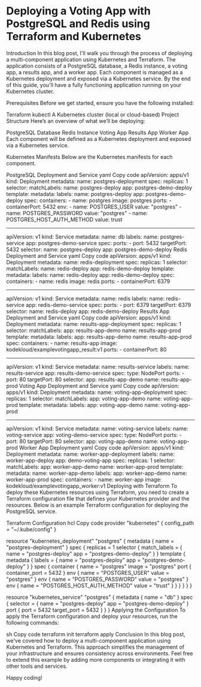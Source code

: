 # Deploying a Voting App with PostgreSQL and Redis using Terraform and Kubernetes
Introduction
In this blog post, I'll walk you through the process of deploying a multi-component application using Kubernetes and Terraform. The application consists of a PostgreSQL database, a Redis instance, a voting app, a results app, and a worker app. Each component is managed as a Kubernetes deployment and exposed via a Kubernetes service. By the end of this guide, you'll have a fully functioning application running on your Kubernetes cluster.

Prerequisites
Before we get started, ensure you have the following installed:

Terraform
kubectl
A Kubernetes cluster (local or cloud-based)
Project Structure
Here’s an overview of what we’ll be deploying:

PostgreSQL Database
Redis Instance
Voting App
Results App
Worker App
Each component will be defined as a Kubernetes deployment and exposed via a Kubernetes service.

Kubernetes Manifests
Below are the Kubernetes manifests for each component.

PostgreSQL Deployment and Service
yaml
Copy code
apiVersion: apps/v1
kind: Deployment
metadata:
  name: postgres-deployment
spec:
  replicas: 1
  selector:
    matchLabels:
      name: postgres-deploy
      app: postgres-demo-deploy
  template:
    metadata:
      labels:
        name: postgres-deploy
        app: postgres-demo-deploy
    spec:
      containers:
      - name: postgres
        image: postgres
        ports:
        - containerPort: 5432
        env:
          - name: POSTGRES_USER
            value: "postgres"
          - name: POSTGRES_PASSWORD
            value: "postgres"
          - name: POSTGRES_HOST_AUTH_METHOD
            value: trust

---
apiVersion: v1
kind: Service
metadata:
  name: db
  labels:
    name: postgres-service
    app: postgres-demo-service
spec:
  ports:
    - port: 5432
      targetPort: 5432
  selector:
    name: postgres-deploy
    app: postgres-demo-deploy
Redis Deployment and Service
yaml
Copy code
apiVersion: apps/v1
kind: Deployment
metadata:
  name: redis-deployment
spec:
  replicas: 1
  selector:
    matchLabels:
      name: redis-deploy
      app: redis-demo-deploy
  template:
    metadata:
      labels:
        name: redis-deploy
        app: redis-demo-deploy
    spec:
      containers:
      - name: redis
        image: redis
        ports:
        - containerPort: 6379

---
apiVersion: v1
kind: Service
metadata:
  name: redis
  labels:
    name: redis-service
    app: redis-demo-service
spec:
  ports:
    - port: 6379
      targetPort: 6379
  selector:
    name: redis-deploy
    app: redis-demo-deploy
Results App Deployment and Service
yaml
Copy code
apiVersion: apps/v1
kind: Deployment
metadata:
  name: results-app-deployment
spec:
  replicas: 1
  selector:
    matchLabels:
      app: results-app-demo
      name: results-app-prod
  template:
    metadata:
      labels:
        app: results-app-demo
        name: results-app-prod
    spec:
      containers:
      - name: results-app
        image: kodekloud/examplevotingapp_result:v1
        ports:
        - containerPort: 80

---
apiVersion: v1
kind: Service
metadata:
  name: results-service
  labels:
    name: results-service
    app: results-demo-service
spec:
  type: NodePort
  ports:
    - port: 80
      targetPort: 80
  selector:
    app: results-app-demo
    name: results-app-prod
Voting App Deployment and Service
yaml
Copy code
apiVersion: apps/v1
kind: Deployment
metadata:
  name: voting-app-deployment
spec:
  replicas: 1
  selector:
    matchLabels:
      app: voting-app-demo
      name: voting-app-prod
  template:
    metadata:
      labels:
        app: voting-app-demo
        name: voting-app-prod

---
apiVersion: v1
kind: Service
metadata:
  name: voting-service
  labels:
    name: voting-service
    app: voting-demo-service
spec:
  type: NodePort
  ports:
    - port: 80
      targetPort: 80
  selector:
    app: voting-app-demo
    name: voting-app-prod
Worker App Deployment
yaml
Copy code
apiVersion: apps/v1
kind: Deployment
metadata:
  name: worker-app-deployment
  labels:
    name: worker-app-deploy
    app: demo-voting-app
spec:
  replicas: 1
  selector:
    matchLabels:
      app: worker-app-demo
      name: worker-app-prod
  template:
    metadata:
      name: worker-app-demo
      labels:
        app: worker-app-demo
        name: worker-app-prod
    spec:
      containers:
      - name: worker-app
        image: kodekloud/examplevotingapp_worker:v1
Deploying with Terraform
To deploy these Kubernetes resources using Terraform, you need to create a Terraform configuration file that defines your Kubernetes provider and the resources. Below is an example Terraform configuration for deploying the PostgreSQL service.

Terraform Configuration
hcl
Copy code
provider "kubernetes" {
  config_path = "~/.kube/config"
}

resource "kubernetes_deployment" "postgres" {
  metadata {
    name = "postgres-deployment"
  }
  spec {
    replicas = 1
    selector {
      match_labels = {
        name = "postgres-deploy"
        app  = "postgres-demo-deploy"
      }
    }
    template {
      metadata {
        labels = {
          name = "postgres-deploy"
          app  = "postgres-demo-deploy"
        }
      }
      spec {
        container {
          name  = "postgres"
          image = "postgres"
          port {
            container_port = 5432
          }
          env {
            name  = "POSTGRES_USER"
            value = "postgres"
          }
          env {
            name  = "POSTGRES_PASSWORD"
            value = "postgres"
          }
          env {
            name  = "POSTGRES_HOST_AUTH_METHOD"
            value = "trust"
          }
        }
      }
    }
  }
}

resource "kubernetes_service" "postgres" {
  metadata {
    name = "db"
  }
  spec {
    selector = {
      name = "postgres-deploy"
      app  = "postgres-demo-deploy"
    }
    port {
      port        = 5432
      target_port = 5432
    }
  }
}
Applying the Configuration
To apply the Terraform configuration and deploy your resources, run the following commands:

sh
Copy code
terraform init
terraform apply
Conclusion
In this blog post, we've covered how to deploy a multi-component application using Kubernetes and Terraform. This approach simplifies the management of your infrastructure and ensures consistency across environments. Feel free to extend this example by adding more components or integrating it with other tools and services.

Happy coding!
